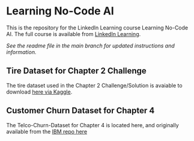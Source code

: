 # Learning No-Code AI
This is the repository for the LinkedIn Learning course Learning No-Code AI. The full course is available from [LinkedIn Learning][lil-course-url].

_See the readme file in the main branch for updated instructions and information._

## Tire Dataset for Chapter 2 Challenge
The tire dataset used in the Chapter 2 Challenge/Solution is avaiable to download [here via Kaggle](https://www.kaggle.com/datasets/jehanbhathena/tire-texture-image-recognition).

## Customer Churn Dataset for Chapter 4
The Telco-Churn-Dataset for Chapter 4 is located here, and originally available from the [IBM repo here](https://github.com/IBM/telco-customer-churn-on-icp4d)

[0]: # (Replace these placeholder URLs with actual course URLs)

[lil-course-url]: https://www.linkedin.com/learning/
[lil-thumbnail-url]: http://


